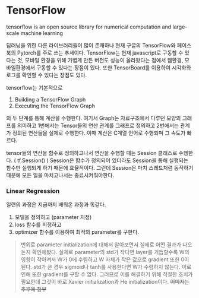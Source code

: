 # TensorFlow

tensorflow is an open source library for numerical computation and large-scale machine learning 

딥러닝을 위한 다른 라이브러리들이 많이 존재하나 현재 구글의 TensorFlow와 페이스북의 Pytorch를 주로 쓰는 추세이다.
TensorFlow는 현재 javascript로 구동할 수 있다는 것, 모바일 환경을 위해 가볍게 만든 버전도 성능이 올라왔다는 점에서 웹환경, 모바일환경에서 구동할 수 있다는 장점이 있다. 또한 TensorBoard를 이용하여 시각화와 로그를 확인할 수 있다는 장점도 있다.

tensorflow는 기본적으로

1. Building a TensorFlow Graph
2. Executing the TensorFlow Graph

의 두 단계를 통해 계산을 수행한다. 여기서 Graph는 자료구조에서 다루던 모양의 그래프를 의미하고 1번에서는 Tensor들의 연산 관계를 그래프로 정의하고 2번에서는 관계가 정의된 연산들을 실제로 수행한다. 이때 계산은 C계열 언어로 수행되며 그 속도가 빠르다.

tensor들의 연산을 함수로 정의하고나서 연산을 수행할 때는 Session 클래스로 수행한다. ( tf.Session() ) Session은 함수가 정의되어 있더라도 Session을 통해 실행되는 함수만 실행되게 하기 때문에 효율적이다. 그런데 Session은 마치 스레드처럼 동작하기 때문에 모든 일을 마치고나서는 종료시켜줘야한다.


### Linear Regression
일련의 과정은 지금까지 배워온 과정과 똑같다.
1. 모델을 정의하고 (parameter 지정)
2. loss 함수를 지정하고
3. optimizer 함수를 이용하여 최적의 parameter를 구한다.

> 번외로 parameter initialization에 대해서 알아보면서 실제로 어떤 결과가 나오는지 확인해봤다. 실제로 parameter의 std가 작다면 layer를 거듭할수록 W의 영향이 작아져서 W가 0에 수렴하고 W 자체가 작은 값으로 gradient 또한 0이된다. std가 큰 경우 sigmoid나 tanh를 사용한다면 W가 수렴하지 않는다. 이로인해 또한 gradient를 구할 수 없다. 그러므로 이를 해결하기 위해 적절한 조치가 필요한데 그것이 바로 Xavier initialization과 He initialization이다.
> ~~이미지는 추후에 첨부~~
